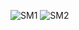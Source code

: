 ![SM1](https://github.com/Asma089/OOMD_Lab/assets/84217236/81d35e90-97a0-423b-9d6d-a5def858b265)
![SM2](https://github.com/Asma089/OOMD_Lab/assets/84217236/aeb8d8af-6656-4472-be29-e9747e4e60ab)
